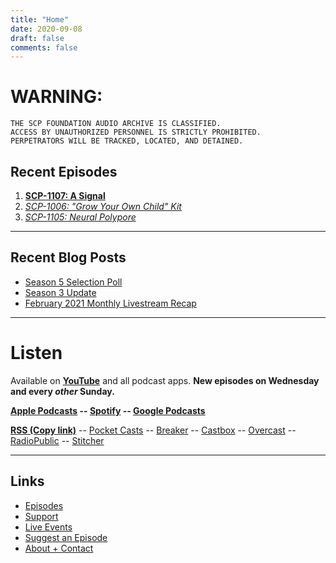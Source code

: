 ```yaml
---
title: "Home"
date: 2020-09-08
draft: false
comments: false
---
```


# WARNING:

```
THE SCP FOUNDATION AUDIO ARCHIVE IS CLASSIFIED.
ACCESS BY UNAUTHORIZED PERSONNEL IS STRICTLY PROHIBITED.
PERPETRATORS WILL BE TRACKED, LOCATED, AND DETAINED.
```

## Recent Episodes

1. **[SCP-1107: A Signal](/posts/s4/scp-1107)**
2. *[SCP-1006: "Grow Your Own Child" Kit](/posts/s4/scp-1106)*
3. *[SCP-1105: Neural Polypore](/posts/s4/scp-1105)*

---

## Recent Blog Posts

- [Season 5 Selection Poll](/posts/2021/12-02-s5-poll)
- [Season 3 Update](/posts/2021/07-16-s3-update)
- [February 2021 Monthly Livestream Recap](/posts/2021/02-07-feb-livestream-recap)

---

# Listen

Available on **[YouTube](/go/yt)** and all podcast apps. **New episodes on Wednesday and every *other* Sunday.**

**[Apple Podcasts](https://podcasts.apple.com/ca/podcast/scp-foundation-audio-archive/id1499149805) --
[Spotify](https://open.spotify.com/show/2mm8dLBn8Z3o1NVn8cZSxP) --
[Google Podcasts](https://www.google.com/podcasts?feed=aHR0cHM6Ly9hcGkucG9kY2FjaGUubmV0L3Nob3dzLzYzNzA1MTgxLTJiZDUtNGZjMS1hODY5LTZmNWIyNzIyNmVmYS9mZWVk)**

**[RSS (Copy link)](https://api.podcache.net/shows/63705181-2bd5-4fc1-a869-6f5b27226efa/feed)** --
[Pocket Casts](https://pca.st/f6or3j6w) --
[Breaker](https://www.breaker.audio/scp-foundation-audio-archive-1) --
[Castbox](https://castbox.fm/channel/SCP-Foundation---Audio-Archive-id2637365) --
[Overcast](https://overcast.fm/itunes1499149805/scp-foundation-audio-archive) --
[RadioPublic](https://radiopublic.com/scp-foundation-audio-archive-G4Lbbo) --
[Stitcher](https://www.stitcher.com/podcast/scp-foundation-audio-archive)

---

## Links

- [Episodes](/posts)
- [Support](/support)
- [Live Events](/live)
- [Suggest an Episode](/suggest)
- [About + Contact](/about)
